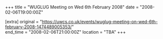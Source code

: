 +++
title = "WUGLUG Meeting on Wed 6th February 2008"
date = "2008-02-06T19:00:00Z"

[extra]
original = "https://uwcs.co.uk/events/wuglug-meeting-on-wed-6th-february-2008-1474489005353/"    
end_time = "2008-02-06T21:00:00Z"
location = "TBA"
+++



